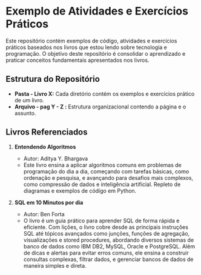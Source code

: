 # Exemplo de Atividades e Exercícios Práticos

Este repositório contém exemplos de código, atividades e exercícios práticos baseados nos livros que estou lendo sobre tecnologia e programação. 
O objetivo deste repositório é consolidar o aprendizado e praticar conceitos fundamentais apresentados nos livros.

## Estrutura do Repositório

- **Pasta - Livro X:** Cada diretório contém os exemplos e exercícios prático de um livro.
- **Arquivo - pag Y - Z :** Estrutura organizacional contendo a página e o assunto.

## Livros Referenciados

1. **Entendendo Algoritmos**
   - Autor: Aditya Y. Bhargava
   - Este livro ensina a aplicar algoritmos comuns em problemas de programação do dia a dia, começando com tarefas básicas, como ordenação e pesquisa, e avançando para desafios mais complexos, como compressão de dados e inteligência artificial. Repleto de diagramas e exemplos de código em Python.

2. **SQL em 10 Minutos por dia**
   - Autor: Ben Forta
   - O livro é um guia prático para aprender SQL de forma rápida e eficiente. Com lições, o livro cobre desde as principais instruções SQL até tópicos avançados como junções, funções de agregação, visualizações e stored procedures, abordando diversos sistemas de banco de dados como IBM DB2, MySQL, Oracle e PostgreSQL. Além de dicas e alertas para evitar erros comuns, ele ensina a construir consultas complexas, filtrar dados, e gerenciar bancos de dados de maneira simples e direta.
